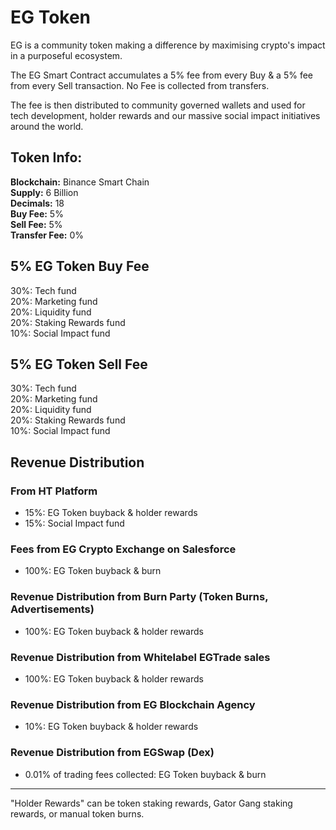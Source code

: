 # EG Token
EG is a community token making a difference by maximising crypto's impact in a purposeful ecosystem. <p>
The EG Smart Contract accumulates a 5% fee from every Buy & a 5% fee from every Sell transaction. No Fee is collected from transfers.<p>
The fee is then distributed to community governed wallets and used for tech development, holder rewards and our massive social impact initiatives around the world.


## Token Info:
<b>Blockchain:</b> Binance Smart Chain</br>
<b>Supply:</b> 6 Billion</br>
<b>Decimals:</b> 18</br>
<b>Buy Fee:</b> 5%</br>
<b>Sell Fee:</b> 5%</br>
<b>Transfer Fee:</b> 0%</br>

## 5% EG Token Buy Fee
30%: Tech fund </br>
20%: Marketing fund </br>
20%: Liquidity fund </br>
20%: Staking Rewards fund </br>
10%: Social Impact fund</br>

## 5% EG Token Sell Fee</br>
30%: Tech fund </br>
20%: Marketing fund </br>
20%: Liquidity fund</br>
20%: Staking Rewards fund</br>
10%: Social Impact fund</br>

## Revenue Distribution 

### From HT Platform
* 15%: EG Token buyback & holder rewards</br>
* 15%: Social Impact fund</br>

### Fees from EG Crypto Exchange on Salesforce
* 100%: EG Token buyback & burn

### Revenue Distribution from Burn Party (Token Burns, Advertisements)
* 100%: EG Token buyback & holder rewards

### Revenue Distribution from Whitelabel EGTrade sales
* 100%: EG Token buyback & holder rewards

### Revenue Distribution from EG Blockchain Agency
* 10%: EG Token buyback & holder rewards

### Revenue Distribution from EGSwap (Dex)
* 0.01% of trading fees collected: EG Token buyback & burn

<hr>

"Holder Rewards" can be token staking rewards, Gator Gang staking rewards, or manual token burns.

